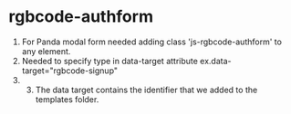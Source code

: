 # rgbcode-authform
1. For Panda modal form needed adding class 'js-rgbcode-authform' to any element.
2. Needed to specify type in data-target attribute ex.data-target="rgbcode-signup"
3. 3. The data target contains the identifier that we added to the templates folder.